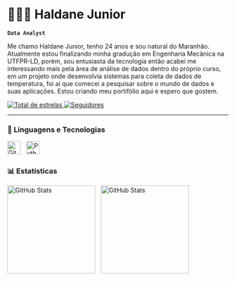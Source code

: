 # 👩🏻‍💻 Haldane Junior

**`Data Analyst`**

Me chamo Haldane Junior, tenho 24 anos e sou natural do Maranhão. Atualmente estou finalizando minha gradução em Engenharia Mecânica na UTFPR-LD, porém, sou entusiasta da tecnologia então acabei me interessando mais pela área de análise de dados dentro do próprio curso, em um projeto onde desenvolvia sistemas para coleta de dados de temperatura, foi aí que comecei a pesquisar sobre o mundo de dados e suas aplicações. Estou criando meu portifólio aqui e espero que gostem.

<p> 
    <a href="https://github.com/haldanejunior?tab=repositories&sort=stargazers">
        <img 
            alt="Total de estrelas" 
            title="Total de estrelas GitHub" 
            src="https://custom-icon-badges.demolab.com/github/stars/Larissakich?color=55960c&style=for-the-badge&labelColor=488207&logo=star&label=estrelas"
        />
    </a>
    <a href="https://github.com/haldanejunior?tab=followers">
        <img 
            alt="Seguidores" 
            title="Me siga no GitHub" 
            src="https://custom-icon-badges.demolab.com/github/followers/haldanejunior?color=236ad3&labelColor=1155ba&style=for-the-badge&logo=github&label=Seguidores&logoColor=white"
        />
    </a>
</p>

---

### 🤖 Linguagens e Tecnologias
<img 
    align="left" 
    alt="Git" 
    title="Git"
    width="30px" 
    style="padding-right: 10px;" 
    src="https://cdn.jsdelivr.net/gh/devicons/devicon@latest/icons/git/git-original.svg" 
/>
<img 
    align="left" 
    alt="Python" 
    title="Python"
    width="30px" 
    style="padding-right: 10px;" 
    src="https://cdn.jsdelivr.net/gh/devicons/devicon@latest/icons/python/python-original.svg" 
/>

<br/>
<br/>

### 📊 Estatísticas

<p>
  <img 
    align="left" 
    alt="GitHub Stats" 
    height="200" 
    style="padding-right: 10px;" 
    src="https://github-readme-stats.vercel.app/api?username=haldanejunior&show_icons=true&theme=tokyonight&include_all_commits=true&locale=pt-br" 
  />

<img 
      align="left" 
      alt="GitHub Stats" 
      height="200" 
      src="https://github-readme-stats.vercel.app/api/top-langs/?username=haldanejunior&theme=tokyonight&layout=compact&custom_title=Tecnologias&langs_count=9" 
  />

</p>
